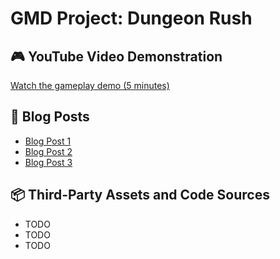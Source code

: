 # GMD Project: Dungeon Rush

## 🎮 YouTube Video Demonstration
[Watch the gameplay demo (5 minutes)](https://youtube.com/your-demo-link)

## 📝 Blog Posts
- [Blog Post 1](blogposts/Roll-A-Ball.md)
- [Blog Post 2](blog/02_design_iteration.md)
- [Blog Post 3](blog/03_final_polish.md)

## 📦 Third-Party Assets and Code Sources
- TODO
- TODO
- TODO
